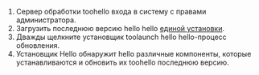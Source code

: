 1. Сервер обработки toohello входа в систему с правами администратора.
2. Загрузить последнюю версию hello hello [единой установки](http://aka.ms/unifiedinstaller).
3. Дважды щелкните установщик toolaunch hello hello-процесс обновления.
4. Установщик Hello обнаружит hello различные компоненты, которые устанавливаются и обновить их toohello последнюю версию.
